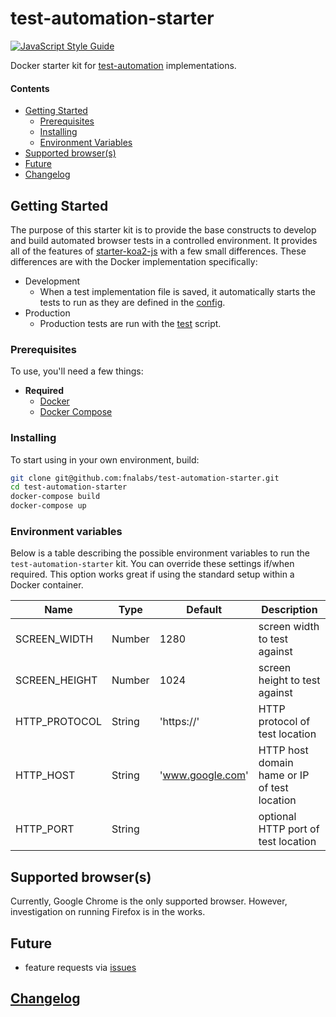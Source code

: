 # test-automation-starter

[![JavaScript Style Guide][style-image]][style-url]

Docker starter kit for [test-automation](https://www.npmjs.com/package/test-automation) implementations.

#### Contents

- [Getting Started](#getting-started)
  - [Prerequisites](#prerequisites)
  - [Installing](#installing)
  - [Environment Variables](#environment-variables)
- [Supported browser(s)](#supported-browsers)
- [Future](#future)
- [Changelog](#changelog)

## Getting Started

The purpose of this starter kit is to provide the base constructs to develop and build automated browser tests in a controlled environment. It provides all of the features of [starter-koa2-js](https://github.com/fnalabs/starter-koa2-js) with a few small differences. These differences are with the Docker implementation specifically:

- Development
  - When a test implementation file is saved, it automatically starts the tests to run as they are defined in the [config](./src/config.js).
- Production
  - Production tests are run with the [test](./bin/test) script.

### Prerequisites

To use, you'll need a few things:

- **Required**
  - [Docker](https://www.docker.com/)
  - [Docker Compose](https://docs.docker.com/compose/)

### Installing

To start using in your own environment, build:

```sh
git clone git@github.com:fnalabs/test-automation-starter.git
cd test-automation-starter
docker-compose build
docker-compose up
```

### Environment variables

Below is a table describing the possible environment variables to run the `test-automation-starter` kit. You can override these settings if/when required. This option works great if using the standard setup within a Docker container.

Name           | Type    | Default           | Description
-------------- | ------- | ----------------- | --------------------------------------------
SCREEN_WIDTH   | Number  | 1280              | screen width to test against
SCREEN_HEIGHT  | Number  | 1024              | screen height to test against
HTTP_PROTOCOL  | String  | 'https://'        | HTTP protocol of test location
HTTP_HOST      | String  | 'www.google.com'  | HTTP host domain hame or IP of test location
HTTP_PORT      | String  |                   | optional HTTP port of test location

## Supported browser(s)

Currently, Google Chrome is the only supported browser. However, investigation on running Firefox is in the works.

## Future

- feature requests via [issues](https://github.com/fnalabs/test-automation-starter/issues)

## [Changelog](https://github.com/fnalabs/test-automation-starter/releases)

[style-image]: https://img.shields.io/badge/code_style-standard-brightgreen.svg
[style-url]: https://standardjs.com
